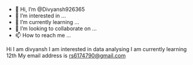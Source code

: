 - 👋 Hi, I’m @Divyansh926365
- 👀 I’m interested in ...
- 🌱 I’m currently learning ...
- 💞️ I’m looking to collaborate on ...
- 📫 How to reach me ...

<!---
Divyansh926365/Divyansh926365 is a ✨ special ✨ repository because its `README.md` (this file) appears on your GitHub profile.
You can click the Preview link to take a look at your changes.
--->
Hi I am divyansh
I am interested in data analysing
I am currently learning 12th
My email address is rs6174790@gmail.com
